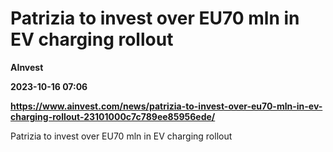 # Patrizia to invest over EU70 mln in EV charging rollout
**AInvest**

**2023-10-16 07:06**

**https://www.ainvest.com/news/patrizia-to-invest-over-eu70-mln-in-ev-charging-rollout-23101000c7c789ee85956ede/**

Patrizia to invest over EU70 mln in EV charging rollout